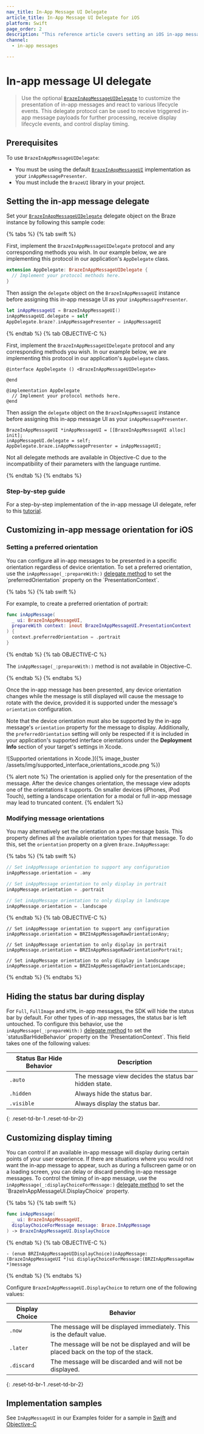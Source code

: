 ```yaml
---
nav_title: In-App Message UI Delegate
article_title: In-App Message UI Delegate for iOS
platform: Swift
page_order: 2
description: "This reference article covers setting an iOS in-app messaging delegate for the Swift SDK."
channel:
  - in-app messages

---
```


# In-app message UI delegate

> Use the optional [`BrazeInAppMessageUIDelegate`][34] to customize the presentation of in-app messages and react to various lifecycle events. This delegate protocol can be used to receive triggered in-app message payloads for further processing, receive display lifecycle events, and control display timing. 

## Prerequisites

To use `BrazeInAppMessageUIDelegate`:
* You must be using the default [`BrazeInAppMessageUI`][1] implementation as your `inAppMessagePresenter`. 
* You must include the `BrazeUI` library in your project.

## Setting the in-app message delegate

Set your [`BrazeInAppMessageUIDelegate`][34] delegate object on the Braze instance by following this sample code:

{% tabs %}
{% tab swift %}

First, implement the `BrazeInAppMessageUIDelegate` protocol and any corresponding methods you wish. In our example below, we are implementing this protocol in our application's `AppDelegate` class.

```swift
extension AppDelegate: BrazeInAppMessageUIDelegate {
  // Implement your protocol methods here.
}
```

Then assign the `delegate` object on the `BrazeInAppMessageUI` instance before assigning this in-app message UI as your `inAppMessagePresenter`.

```swift
let inAppMessageUI = BrazeInAppMessageUI()
inAppMessageUI.delegate = self
AppDelegate.braze?.inAppMessagePresenter = inAppMessageUI
```

{% endtab %}
{% tab OBJECTIVE-C %}

First, implement the `BrazeInAppMessageUIDelegate` protocol and any corresponding methods you wish. In our example below, we are implementing this protocol in our application's `AppDelegate` class.

```objc
@interface AppDelegate () <BrazeInAppMessageUIDelegate>

@end

@implementation AppDelegate
  // Implement your protocol methods here.
@end
```

Then assign the `delegate` object on the `BrazeInAppMessageUI` instance before assigning this in-app message UI as your `inAppMessagePresenter`.

```objc
BrazeInAppMessageUI *inAppMessageUI = [[BrazeInAppMessageUI alloc] init];
inAppMessageUI.delegate = self;
AppDelegate.braze.inAppMessagePresenter = inAppMessageUI;
```

Not all delegate methods are available in Objective-C due to the incompatibility of their parameters with the language runtime.

{% endtab %}
{% endtabs %}

### Step-by-step guide

For a step-by-step implementation of the in-app message UI delegate, refer to this [tutorial](https://braze-inc.github.io/braze-swift-sdk/tutorials/braze/c1-inappmessageui).

## Customizing in-app message orientation for iOS

### Setting a preferred orientation

You can configure all in-app messages to be presented in a specific orientation regardless of device orientation. To set a preferred orientation, use the `inAppMessage(_:prepareWith:)` [delegate method](https://braze-inc.github.io/braze-swift-sdk/documentation/brazeui/brazeinappmessageuidelegate/inappmessage(_:preparewith:)-11fog) to set the `preferredOrientation` property on the `PresentationContext`. 

{% tabs %}
{% tab swift %}

For example, to create a preferred orientation of portrait:

```swift
func inAppMessage(
  _ ui: BrazeInAppMessageUI,
  prepareWith context: inout BrazeInAppMessageUI.PresentationContext
) {
  context.preferredOrientation = .portrait
}
```

{% endtab %}
{% tab OBJECTIVE-C %}

The `inAppMessage(_:prepareWith:)` method is not available in Objective-C.

{% endtab %}
{% endtabs %}

Once the in-app message has been presented, any device orientation changes while the message is still displayed will cause the message to rotate with the device, provided it is supported under the message's `orientation` configuration.

Note that the device orientation must also be supported by the in-app message's `orientation` property for the message to display. Additionally, the `preferredOrientation` setting will only be respected if it is included in your application's supported interface orientations under the **Deployment Info** section of your target's settings in Xcode.

![Supported orientations in Xcode.]({% image_buster /assets/img/supported_interface_orientations_xcode.png %})

{% alert note %}
The orientation is applied only for the presentation of the message. After the device changes orientation, the message view adopts one of the orientations it supports. On smaller devices (iPhones, iPod Touch), setting a landscape orientation for a modal or full in-app message may lead to truncated content.
{% endalert %}

### Modifying message orientations

You may alternatively set the orientation on a per-message basis. This property defines all the available orientation types for that message. To do this, set the `orientation` property on a given `Braze.InAppMessage`:

{% tabs %}
{% tab swift %}

```swift
// Set inAppMessage orientation to support any configuration
inAppMessage.orientation = .any

// Set inAppMessage orientation to only display in portrait
inAppMessage.orientation = .portrait

// Set inAppMessage orientation to only display in landscape
inAppMessage.orientation = .landscape
```

{% endtab %}
{% tab OBJECTIVE-C %}

```objc
// Set inAppMessage orientation to support any configuration
inAppMessage.orientation = BRZInAppMessageRawOrientationAny;

// Set inAppMessage orientation to only display in portrait
inAppMessage.orientation = BRZInAppMessageRawOrientationPortrait;

// Set inAppMessage orientation to only display in landscape
inAppMessage.orientation = BRZInAppMessageRawOrientationLandscape;
```

{% endtab %}
{% endtabs %}

## Hiding the status bar during display

For `Full`, `FullImage` and `HTML` in-app messages, the SDK will hide the status bar by default. For other types of in-app messages, the status bar is left untouched. To configure this behavior, use the `inAppMessage(_:prepareWith:)` [delegate method](https://braze-inc.github.io/braze-swift-sdk/documentation/brazeui/brazeinappmessageuidelegate/inappmessage(_:preparewith:)-11fog) to set the `statusBarHideBehavior` property on the `PresentationContext`. This field takes one of the following values:

| Status Bar Hide Behavior            | Description                                                                           |
| ----------------------------------- | ------------------------------------------------------------------------------------- |
| `.auto`                             | The message view decides the status bar hidden state.                                 |
| `.hidden`                           | Always hide the status bar.                                                           |
| `.visible`                          | Always display the status bar.                                                        |
{: .reset-td-br-1 .reset-td-br-2}

## Customizing display timing 

You can control if an available in-app message will display during certain points of your user experience. If there are situations where you would not want the in-app message to appear, such as during a fullscreen game or on a loading screen, you can delay or discard pending in-app message messages. To control the timing of in-app message, use the `inAppMessage(_:displayChoiceForMessage:)` [delegate method](https://braze-inc.github.io/braze-swift-sdk/documentation/brazeui/brazeinappmessageuidelegate/inappmessage(_:displaychoiceformessage:)-9w1nb) to set the `BrazeInAppMessageUI.DisplayChoice` property. 

{% tabs %}
{% tab swift %}

```swift
func inAppMessage(
  _ ui: BrazeInAppMessageUI,
  displayChoiceForMessage message: Braze.InAppMessage
) -> BrazeInAppMessageUI.DisplayChoice
```

{% endtab %}
{% tab OBJECTIVE-C %}

```objc
- (enum BRZInAppMessageUIDisplayChoice)inAppMessage:(BrazeInAppMessageUI *)ui displayChoiceForMessage:(BRZInAppMessageRaw *)message
```

{% endtab %}
{% endtabs %}

Configure `BrazeInAppMessageUI.DisplayChoice` to return one of the following values:

| Display Choice                      | Behavior                                                                              |
| ----------------------------------- | ------------------------------------------------------------------------------------- |
| `.now`                              | The message will be displayed immediately. This is the default value.                 |
| `.later`                            | The message will be not be displayed and will be placed back on the top of the stack. |
| `.discard`                          | The message will be discarded and will not be displayed.                              |
{: .reset-td-br-1 .reset-td-br-2}

## Implementation samples

See `InAppMessageUI` in our Examples folder for a sample in [Swift](https://github.com/braze-inc/braze-swift-sdk/tree/main/Examples/Swift/Sources/InAppMessageUI) and [Objective-C](https://github.com/braze-inc/braze-swift-sdk/tree/main/Examples/ObjC/Sources/InAppMessageUI)

[1]: https://braze-inc.github.io/braze-swift-sdk/documentation/brazeui/brazeinappmessageui
[34]: https://braze-inc.github.io/braze-swift-sdk/documentation/brazeui/brazeinappmessageuidelegate
